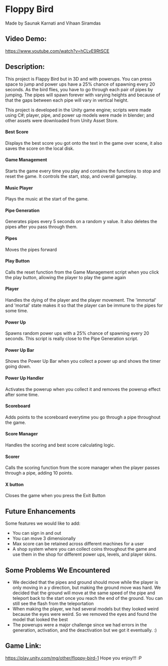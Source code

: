 # Floppy Bird

Made by Saunak Karnati and Vihaan Siramdas

## Video Demo:
https://www.youtube.com/watch?v=hCLvE9RtSCE

## Description:
  This project is Flappy Bird but in 3D and with powerups. You can press space to jump and power ups have a 25% chance of spawning every 20 seconds. As the bird flies, you have to go through each pair of pipes by jumping. The pipes will spawn forever with varying heights and because of that the gaps between each pipe will vary in vertical height. 

  This project is developed in the Unity game engine; scripts were made using C#; player, pipe, and power up models were made in blender; and other assets were downloaded from Unity Asset Store.

#### Best Score

Displays the best score you got onto the text in the game over scene, it also saves the score on the local disk.

#### Game Management

Starts the game every time you play and contains the functions to stop and reset the game. It controls the start, stop, and overall gameplay.


#### Music Player

Plays the music at the start of the game.


#### Pipe Generation

Generates pipes every 5 seconds on a random y value. It also deletes the pipes after you pass through them.
  

#### Pipes

Moves the pipes forward
  

#### Play Button

Calls the reset function from the Game Management script when you click the play button, allowing the player to play the game again
  

#### Player

Handles the dying of the player and the player movement. The 'immortal' and 'mortal' state makes it so that the player can be immune to the pipes for some time.
  

#### Power Up

Spawns random power ups with a 25% chance of spawning every 20 seconds. This script is really close to the Pipe Generation script.
  

#### Power Up Bar

Shows the Power Up Bar when you collect a power up and shows the timer going down.
  

#### Power Up Handler

Activates the powerup when you collect it and removes the powerup effect after some time.
  

#### Scoreboard

Adds points to the scoreboard everytime you go through a pipe throughout the game.
  

#### Score Manager

Handles the scoring and best score calculating logic.
  

#### Scorer

Calls the scoring function from the score manager when the player passes through a pipe, adding 10 points.
  

#### X button

Closes the game when you press the Exit Button
 
## Future Enhancements
Some features we would like to add:
* You can sign in and out
* You can move 3 dimensionally
* Max score can be retained across different machines for a user
* A shop system where you can collect coins throughout the game and use them in the shop for different power ups, levels, and player skins.

## Some Problems We Encountered
* We decided that the pipes and ground should move while the player is only moving in a y direction, but making the ground move was hard. We decided that the ground will move at the same speed of the pipe and teleport back to the start once you reach the end of the ground. You can still see the flash from the teleportation
* When making the player, we had several models but they looked weird because the eyes were weird. So we removed the eyes and found the model that looked the best
* The powerups were a major challenge since we had errors in the generation, activation, and the deactivation but we got it eventually. :)

## Game Link:
https://play.unity.com/mg/other/floppy-bird-1
Hope you enjoy!!! :P
